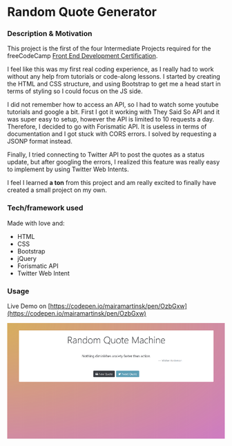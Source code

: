# Random Quote Generator

### Description & Motivation

This project is the first of the four Intermediate Projects required for the freeCodeCamp [Front End Development Certification](https://www.freecodecamp.org/map).

I feel like this was my first real coding experience, as I really had to work without any help from tutorials or code-along lessons. I started by creating the HTML and CSS structure, and using Bootstrap to get me a head start in terms of styling so I could focus on the JS side.

I did not remember how to access an API, so I had to watch some youtube tutorials and google a bit. First I got it working with They Said So API and it was super easy to setup, however the API is limited to 10 requests a day. Therefore, I decided to go with Forismatic API. It is useless in terms of documentation and I got stuck with CORS errors. I solved by requesting a JSONP format instead.

Finally, I tried connecting to Twitter API to post the quotes as a status update, but after googling the errors, I realized this feature was really easy to implement by using Twitter Web Intents.

I feel I learned **a ton** from this project and am really excited to finally have created a small project on my own.

### Tech/framework used
Made with love and:
* HTML
* CSS
* Bootstrap
* jQuery
* Forismatic API
* Twitter Web Intent

### Usage
Live Demo on [https://codepen.io/mairamartinsk/pen/OzbGxw](https://codepen.io/mairamartinsk/pen/OzbGxw)

![Screenshot of the Random Quote Generator](screenshot.png)
